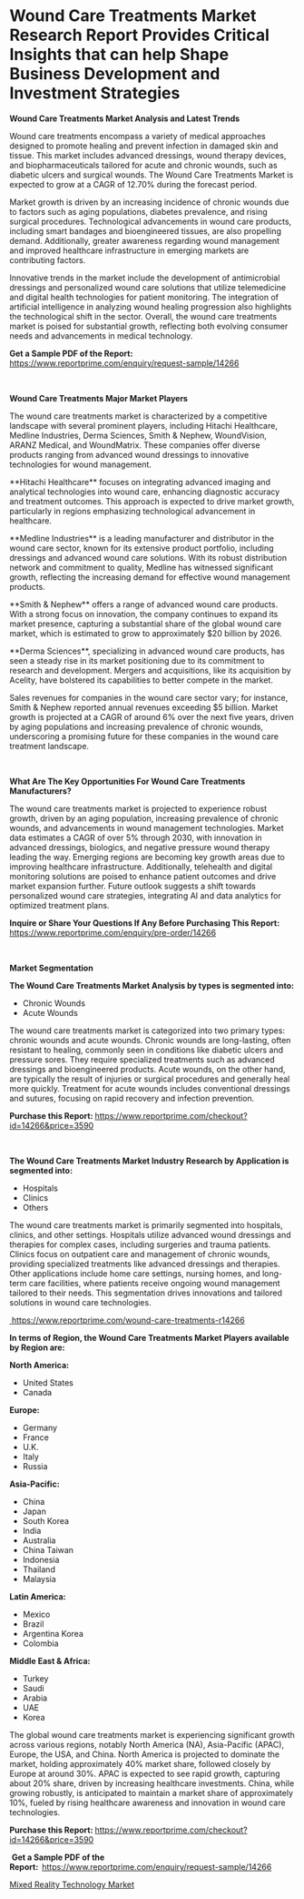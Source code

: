 <p><h1>Wound Care Treatments Market Research Report Provides Critical Insights that can help Shape Business Development and Investment Strategies</h1></p><p><strong>Wound Care Treatments Market Analysis and Latest Trends</strong></p>
<p><p>Wound care treatments encompass a variety of medical approaches designed to promote healing and prevent infection in damaged skin and tissue. This market includes advanced dressings, wound therapy devices, and biopharmaceuticals tailored for acute and chronic wounds, such as diabetic ulcers and surgical wounds. The Wound Care Treatments Market is expected to grow at a CAGR of 12.70% during the forecast period.</p><p>Market growth is driven by an increasing incidence of chronic wounds due to factors such as aging populations, diabetes prevalence, and rising surgical procedures. Technological advancements in wound care products, including smart bandages and bioengineered tissues, are also propelling demand. Additionally, greater awareness regarding wound management and improved healthcare infrastructure in emerging markets are contributing factors.</p><p>Innovative trends in the market include the development of antimicrobial dressings and personalized wound care solutions that utilize telemedicine and digital health technologies for patient monitoring. The integration of artificial intelligence in analyzing wound healing progression also highlights the technological shift in the sector. Overall, the wound care treatments market is poised for substantial growth, reflecting both evolving consumer needs and advancements in medical technology.</p></p>
<p><strong>Get a Sample PDF of the Report:&nbsp;</strong> <a href="https://www.reportprime.com/enquiry/request-sample/14266?utm_campaign=3498&utm_medium=2&utm_source=Github&utm_content=ia&utm_term=20032025&utm_id=wound-care-treatments">https://www.reportprime.com/enquiry/request-sample/14266</a></p>
<p>&nbsp;</p>
<p><strong>Wound Care Treatments Major Market Players</strong></p>
<p><p>The wound care treatments market is characterized by a competitive landscape with several prominent players, including Hitachi Healthcare, Medline Industries, Derma Sciences, Smith & Nephew, WoundVision, ARANZ Medical, and WoundMatrix. These companies offer diverse products ranging from advanced wound dressings to innovative technologies for wound management.</p><p>**Hitachi Healthcare** focuses on integrating advanced imaging and analytical technologies into wound care, enhancing diagnostic accuracy and treatment outcomes. This approach is expected to drive market growth, particularly in regions emphasizing technological advancement in healthcare.</p><p>**Medline Industries** is a leading manufacturer and distributor in the wound care sector, known for its extensive product portfolio, including dressings and advanced wound care solutions. With its robust distribution network and commitment to quality, Medline has witnessed significant growth, reflecting the increasing demand for effective wound management products. </p><p>**Smith & Nephew** offers a range of advanced wound care products. With a strong focus on innovation, the company continues to expand its market presence, capturing a substantial share of the global wound care market, which is estimated to grow to approximately $20 billion by 2026.</p><p>**Derma Sciences**, specializing in advanced wound care products, has seen a steady rise in its market positioning due to its commitment to research and development. Mergers and acquisitions, like its acquisition by Acelity, have bolstered its capabilities to better compete in the market.</p><p>Sales revenues for companies in the wound care sector vary; for instance, Smith & Nephew reported annual revenues exceeding $5 billion. Market growth is projected at a CAGR of around 6% over the next five years, driven by aging populations and increasing prevalence of chronic wounds, underscoring a promising future for these companies in the wound care treatment landscape.</p></p>
<p>&nbsp;</p>
<p><strong>What Are The Key Opportunities For Wound Care Treatments Manufacturers?</strong></p>
<p><p>The wound care treatments market is projected to experience robust growth, driven by an aging population, increasing prevalence of chronic wounds, and advancements in wound management technologies. Market data estimates a CAGR of over 5% through 2030, with innovation in advanced dressings, biologics, and negative pressure wound therapy leading the way. Emerging regions are becoming key growth areas due to improving healthcare infrastructure. Additionally, telehealth and digital monitoring solutions are poised to enhance patient outcomes and drive market expansion further. Future outlook suggests a shift towards personalized wound care strategies, integrating AI and data analytics for optimized treatment plans.</p></p>
<p><strong>Inquire or Share Your Questions If Any Before Purchasing This Report:</strong> <a href="https://www.reportprime.com/enquiry/pre-order/14266?utm_campaign=3498&utm_medium=2&utm_source=Github&utm_content=ia&utm_term=20032025&utm_id=wound-care-treatments">https://www.reportprime.com/enquiry/pre-order/14266</a></p>
<p>&nbsp;</p>
<p><strong>Market Segmentation</strong></p>
<p><strong>The Wound Care Treatments Market Analysis by types is segmented into:</strong></p>
<p><ul><li>Chronic Wounds</li><li>Acute Wounds</li></ul></p>
<p><p>The wound care treatments market is categorized into two primary types: chronic wounds and acute wounds. Chronic wounds are long-lasting, often resistant to healing, commonly seen in conditions like diabetic ulcers and pressure sores. They require specialized treatments such as advanced dressings and bioengineered products. Acute wounds, on the other hand, are typically the result of injuries or surgical procedures and generally heal more quickly. Treatment for acute wounds includes conventional dressings and sutures, focusing on rapid recovery and infection prevention.</p></p>
<p><strong>Purchase this Report:&nbsp;</strong><a href="https://www.reportprime.com/checkout?id=14266&price=3590&utm_campaign=3498&utm_medium=2&utm_source=Github&utm_content=ia&utm_term=20032025&utm_id=wound-care-treatments">https://www.reportprime.com/checkout?id=14266&price=3590</a></p>
<p>&nbsp;</p>
<p><strong>The Wound Care Treatments Market Industry Research by Application is segmented into:</strong></p>
<p><ul><li>Hospitals</li><li>Clinics</li><li>Others</li></ul></p>
<p><p>The wound care treatments market is primarily segmented into hospitals, clinics, and other settings. Hospitals utilize advanced wound dressings and therapies for complex cases, including surgeries and trauma patients. Clinics focus on outpatient care and management of chronic wounds, providing specialized treatments like advanced dressings and therapies. Other applications include home care settings, nursing homes, and long-term care facilities, where patients receive ongoing wound management tailored to their needs. This segmentation drives innovations and tailored solutions in wound care technologies.</p></p>
<p><a href="https://www.reportprime.com/wound-care-treatments-r14266?utm_campaign=3498&utm_medium=2&utm_source=Github&utm_content=ia&utm_term=20032025&utm_id=wound-care-treatments">&nbsp;https://www.reportprime.com/wound-care-treatments-r14266</a></p>
<p><strong>In terms of Region, the Wound Care Treatments Market Players available by Region are:</strong></p>
<p>
    <p> <strong> North America: </strong>
        <ul>
            <li>United States</li>
            <li>Canada</li>
        </ul>
        </p> 
    <p> <strong> Europe: </strong>
        <ul>
            <li>Germany</li>
            <li>France</li>
            <li>U.K.</li>
            <li>Italy</li>
            <li>Russia</li>
        </ul>
        </p> 
    <p> <strong> Asia-Pacific: </strong>
        <ul>
            <li>China</li>
            <li>Japan</li>
            <li>South Korea</li>
            <li>India</li>
            <li>Australia</li>
            <li>China Taiwan</li>
            <li>Indonesia</li>
            <li>Thailand</li>
            <li>Malaysia</li>
        </ul>
        </p> 
    <p> <strong> Latin America: </strong>
        <ul>
            <li>Mexico</li>
            <li>Brazil</li>
            <li>Argentina Korea</li>
            <li>Colombia</li>
        </ul>
        </p> 
    <p> <strong> Middle East & Africa: </strong>
        <ul>
            <li>Turkey</li>
            <li>Saudi</li>
            <li>Arabia</li>
            <li>UAE</li>
            <li>Korea</li>
        </ul>
    </p>
    </p>
<p><p>The global wound care treatments market is experiencing significant growth across various regions, notably North America (NA), Asia-Pacific (APAC), Europe, the USA, and China. North America is projected to dominate the market, holding approximately 40% market share, followed closely by Europe at around 30%. APAC is expected to see rapid growth, capturing about 20% share, driven by increasing healthcare investments. China, while growing robustly, is anticipated to maintain a market share of approximately 10%, fueled by rising healthcare awareness and innovation in wound care technologies.</p></p>
<p><strong>Purchase this Report: </strong><a href="https://www.reportprime.com/checkout?id=14266&price=3590&utm_campaign=3498&utm_medium=2&utm_source=Github&utm_content=ia&utm_term=20032025&utm_id=wound-care-treatments">https://www.reportprime.com/checkout?id=14266&price=3590</a></p>
<p>&nbsp;<strong>Get a Sample PDF of the Report:&nbsp;&nbsp;</strong><a href="https://www.reportprime.com/enquiry/request-sample/14266?utm_campaign=3498&utm_medium=2&utm_source=Github&utm_content=ia&utm_term=20032025&utm_id=wound-care-treatments">https://www.reportprime.com/enquiry/request-sample/14266</a></p>
<p><strong></strong></p>
<p><p><a href="https://github.com/lestymbango/Market-Research-Report-List-1/blob/main/mixed-reality-technology-market.md?utm_campaign=3498&utm_medium=2&utm_source=Github&utm_content=ia&utm_term=20032025&utm_id=wound-care-treatments">Mixed Reality Technology Market</a></p></p>